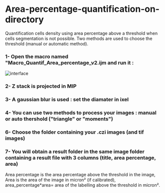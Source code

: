 # Area-percentage-quantification-on-directory
Quantification  cells density using area percentage above a threshold when cells segmentation is not possible. Two methods are used to choose the threshold (manual or automatic method).

### 1- Open the macro named "Macro_Quantif_Area_percentage_v2.ijm and run it :
![interface](https://user-images.githubusercontent.com/41480459/228158116-d758b401-a873-45f5-ac9c-869ae67a495a.jpg)
### 2- Z stack is projected in MIP 
### 3- A gaussian blur is used : set the diamater in ixel
### 4- You can use two methods to process your images : manual or auto thershold  ("triangle" or "moments")
### 6- Choose the folder containing your .czi images (and tif images)
### 7- You will obtain a result folder in the same image folder containing a result file with 3 columns (title, area percentage, area) 
Area percentage is the area percentage above the threshold in the image, Area is the area of the image in micron² (if calibrated), area_percentage*area= area of the labelling above the threshold in micron².


